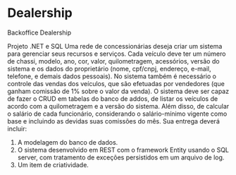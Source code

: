 # Dealership
Backoffice Dealership

Projeto .NET e SQL
Uma rede de concessionárias deseja criar um sistema para gerenciar seus recursos e serviços. Cada veículo deve ter um número de chassi, modelo, ano, cor, valor, quilometragem, acessórios, versão do sistema e os dados do proprietário (nome, cpf/cnpj, endereço, e-mail, telefone, e demais dados pessoais). No sistema também é necessário o controle das vendas dos veículos, que são efetuadas por vendedores (que ganham comissão de 1% sobre o valor da venda). O sistema deve ser capaz de fazer o CRUD em tabelas do banco de addos, de listar os veículos de acordo com a quilometragem e a versão do sistema. Além disso, de calcular o salário de cada funcionário, considerando o salário-mínimo vigente como base e incluindo as devidas suas comissões do mês.
Sua entrega deverá incluir:
1. A modelagem do banco de dados.
2. O sistema desenvolvido em REST com o framework Entity usando o SQL server, com tratamento de exceções persistidos em um arquivo de log.
3. Um item de criatividade.
